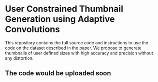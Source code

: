 # User Constrained Thumbnail Generation using Adaptive Convolutions
This repository contains the full source code and instructions to use the code on the dataset described in the paper. We propose to generate thumbnails of user defined sizes with high accuracy and precision without any distortion.

## The code would be uploaded soon


